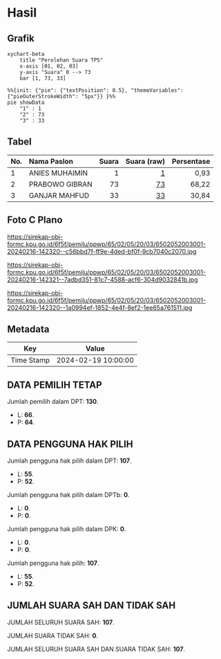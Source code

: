# Hasil

## Grafik

```mermaid
xychart-beta
    title "Perolehan Suara TPS"
    x-axis [01, 02, 03]
    y-axis "Suara" 0 --> 73
    bar [1, 73, 33]
```

```mermaid
%%{init: {"pie": {"textPosition": 0.5}, "themeVariables": {"pieOuterStrokeWidth": "5px"}} }%%
pie showData
    "1" : 1
    "2" : 73
    "3" : 33
```

## Tabel

| No. | Nama Paslon    | Suara | Suara (raw) | Persentase |
|:--- |:-------------- | -----:| -----------:| ----------:|
| 1   | ANIES MUHAIMIN | 1     | [1][p-1]    | 0,93       |
| 2   | PRABOWO GIBRAN | 73    | [73][p-2]   | 68,22      |
| 3   | GANJAR MAHFUD  | 33    | [33][p-3]   | 30,84      |


[p-1]: https://github.com/gigit-pemilu/pemilu-2024-65-kalimantan-utara/blob/main/pilpres/hitung-suara/sub/65-kalimantan-utara/sub/02-malinau/sub/05-kayan-hulu/sub/2003-long-temuyat/sub/001-tps/sub/paslon-1.txt
[p-2]: https://github.com/gigit-pemilu/pemilu-2024-65-kalimantan-utara/blob/main/pilpres/hitung-suara/sub/65-kalimantan-utara/sub/02-malinau/sub/05-kayan-hulu/sub/2003-long-temuyat/sub/001-tps/sub/paslon-2.txt
[p-3]: https://github.com/gigit-pemilu/pemilu-2024-65-kalimantan-utara/blob/main/pilpres/hitung-suara/sub/65-kalimantan-utara/sub/02-malinau/sub/05-kayan-hulu/sub/2003-long-temuyat/sub/001-tps/sub/paslon-3.txt

## Foto C Plano

https://sirekap-obj-formc.kpu.go.id/6f5f/pemilu/ppwp/65/02/05/20/03/6502052003001-20240216-142320--c56bbd7f-ff9e-4ded-bf0f-9cb7040c2070.jpg

https://sirekap-obj-formc.kpu.go.id/6f5f/pemilu/ppwp/65/02/05/20/03/6502052003001-20240216-142321--7adbd351-81c7-4588-acf6-304d9032841b.jpg

https://sirekap-obj-formc.kpu.go.id/6f5f/pemilu/ppwp/65/02/05/20/03/6502052003001-20240216-142320--1a0994ef-1852-4e4f-8ef2-1ee65a761511.jpg


## Metadata

| Key        | Value               |
| ---------- | ------------------- |
| Time Stamp | 2024-02-19 10:00:00 |


## DATA PEMILIH TETAP

Jumlah pemilih dalam DPT: **130**.
 * L: **66**.
 * P: **64**.

## DATA PENGGUNA HAK PILIH

Jumlah pengguna hak pilih dalam DPT: **107**.
 * L: **55**.
 * P: **52**.

Jumlah pengguna hak pilih dalam DPTb: **0**.
 * L: **0**.
 * P: **0**.

Jumlah pengguna hak pilih dalam DPK: **0**.
 * L: **0**.
 * P: **0**.

Jumlah pengguna hak pilih: **107**.
 * L: **55**.
 * P: **52**.

## JUMLAH SUARA SAH DAN TIDAK SAH

JUMLAH SELURUH SUARA SAH: **107**.

JUMLAH SUARA TIDAK SAH: **0**.

JUMLAH SELURUH SUARA SAH DAN SUARA TIDAK SAH: **107**.


